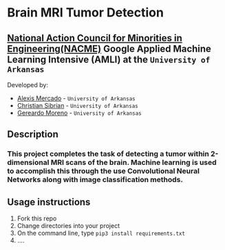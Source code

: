 <!--
Name of your teams' final project
-->
# Brain MRI Tumor Detection
## [National Action Council for Minorities in Engineering(NACME)](https://www.nacme.org) Google Applied Machine Learning Intensive (AMLI) at the `University of Arkansas`

<!--
List all of the members who developed the project and
link to each members respective GitHub profile
-->
Developed by:
- [Alexis Mercado](https://github.com/AIMS21) - `University of Arkansas`
- [Christian Sibrian](https://github.com/hachristian) - `University of Arkansas`
- [Gereardo Moreno](https://github.com/gdmoreno24) - `University of Arkansas`

## Description
### This project completes the task of detecting a tumor within 2-dimensional MRI scans of the brain. Machine learning is used to accomplish this through the use Convolutional Neural Networks along with image classification methods.
<!--
Give a short description on what your project accomplishes and what tools is uses. In addition, you can drop screenshots directly into your README file to add them to your README. Take these from your presentations.
-->

## Usage instructions
<!--
Give details on how to install fork and install your project. You can get all of the python dependencies for your project by typing `pip3 freeze requirements.txt` on the system that runs your project. Add the generated `requirements.txt` to this repo.
-->
1. Fork this repo
2. Change directories into your project
3. On the command line, type `pip3 install requirements.txt`
4. ....
